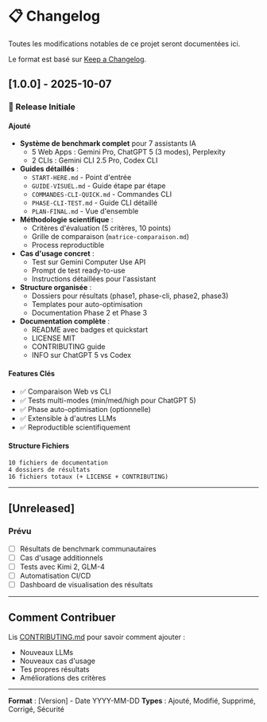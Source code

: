 # 📋 Changelog

Toutes les modifications notables de ce projet seront documentées ici.

Le format est basé sur [Keep a Changelog](https://keepachangelog.com/en/1.0.0/).

## [1.0.0] - 2025-10-07

### 🎉 Release Initiale

#### Ajouté
- **Système de benchmark complet** pour 7 assistants IA
  - 5 Web Apps : Gemini Pro, ChatGPT 5 (3 modes), Perplexity
  - 2 CLIs : Gemini CLI 2.5 Pro, Codex CLI
- **Guides détaillés** :
  - `START-HERE.md` - Point d'entrée
  - `GUIDE-VISUEL.md` - Guide étape par étape
  - `COMMANDES-CLI-QUICK.md` - Commandes CLI
  - `PHASE-CLI-TEST.md` - Guide CLI détaillé
  - `PLAN-FINAL.md` - Vue d'ensemble
- **Méthodologie scientifique** :
  - Critères d'évaluation (5 critères, 10 points)
  - Grille de comparaison (`matrice-comparaison.md`)
  - Process reproductible
- **Cas d'usage concret** :
  - Test sur Gemini Computer Use API
  - Prompt de test ready-to-use
  - Instructions détaillées pour l'assistant
- **Structure organisée** :
  - Dossiers pour résultats (phase1, phase-cli, phase2, phase3)
  - Templates pour auto-optimisation
  - Documentation Phase 2 et Phase 3
- **Documentation complète** :
  - README avec badges et quickstart
  - LICENSE MIT
  - CONTRIBUTING guide
  - INFO sur ChatGPT 5 vs Codex

#### Features Clés
- ✅ Comparaison Web vs CLI
- ✅ Tests multi-modes (min/med/high pour ChatGPT 5)
- ✅ Phase auto-optimisation (optionnelle)
- ✅ Extensible à d'autres LLMs
- ✅ Reproductible scientifiquement

#### Structure Fichiers
```
10 fichiers de documentation
4 dossiers de résultats
16 fichiers totaux (+ LICENSE + CONTRIBUTING)
```

---

## [Unreleased]

### Prévu
- [ ] Résultats de benchmark communautaires
- [ ] Cas d'usage additionnels
- [ ] Tests avec Kimi 2, GLM-4
- [ ] Automatisation CI/CD
- [ ] Dashboard de visualisation des résultats

---

## Comment Contribuer

Lis [CONTRIBUTING.md](CONTRIBUTING.md) pour savoir comment ajouter :
- Nouveaux LLMs
- Nouveaux cas d'usage
- Tes propres résultats
- Améliorations des critères

---

**Format** : [Version] - Date YYYY-MM-DD
**Types** : Ajouté, Modifié, Supprimé, Corrigé, Sécurité
